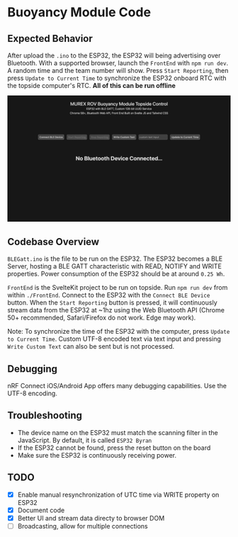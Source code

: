 # Buoyancy Module Code

## Expected Behavior

After upload the `.ino` to the ESP32, the ESP32 will being advertising over Bluetooth. With a supported browser, launch the `FrontEnd` with `npm run dev`. A random time and the team number will show. Press `Start Reporting`, then press `Update to Current Time` to synchronize the ESP32 onboard RTC with the topside computer's RTC. **All of this can be run offline**

![Front End Screenshot](assets/frontend.png)

## Codebase Overview

`BLEGatt.ino` is the file to be run on the ESP32. The ESP32 becomes a BLE Server, hosting a BLE GATT characteristic with READ, NOTIFY and WRITE properties. Power consumption of the ESP32 should be at around `0.25 Wh`.

`FrontEnd` is the SvelteKit project to be run on topside. Run `npm run dev` from within `./FrontEnd`. Connect to the ESP32 with the `Connect BLE Device` button. When the `Start Reporting` button is pressed, it will continuously stream data from the ESP32 at ~1hz using the Web Bluetooth API (Chrome 50+ recommended, Safari/Firefox do not work. Edge may work).

Note: To synchronize the time of the ESP32 with the computer, press `Update to Current Time`. Custom UTF-8 encoded text via text input and pressing `Write Custom Text` can also be sent but is not processed.

## Debugging

nRF Connect iOS/Android App offers many debugging capabilities. Use the UTF-8 encoding.

## Troubleshooting

- The device name on the ESP32 must match the scanning filter in the JavaScript. By default, it is called `ESP32 Byran`
- If the ESP32 cannot be found, press the reset button on the board
- Make sure the ESP32 is continuously receiving power.

## TODO

- [x] Enable manual resynchronization of UTC time via WRITE property on ESP32
- [x] Document code
- [x] Better UI and stream data directy to browser DOM
- [ ] Broadcasting, allow for multiple connections
